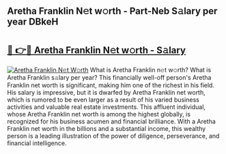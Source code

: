 ## Aretha Franklin N𝚎t w𝚘rth - Part-Neb S𝚊lary per year DBkeH

# <h2><a href="http://gc3n3da.nevu.top/?p=Aretha+Franklin">🔗 👉🔴 Aretha Franklin N𝚎t w𝚘rth - S𝚊lary</a></h2>

[![Aretha Franklin N𝚎t W𝚘rth](https://i.imgur.com/Oavwk0R.jpeg)](http://gc3n3da.nevu.top/?p=Aretha+Franklin)
What is Aretha Franklin n𝚎t w𝚘rth? What is Aretha Franklin s𝚊lary per year?
This financially well-off person's Aretha Franklin net worth is significant, making him one of the richest in his field. His salary is impressive, but it is dwarfed by Aretha Franklin net worth, which is rumored to be even larger as a result of his varied business activities and valuable real estate investments. This affluent individual, whose Aretha Franklin net worth is among the highest globally, is recognized for his business acumen and financial brilliance. With a Aretha Franklin net worth in the billions and a substantial income, this wealthy person is a leading illustration of the power of diligence, perseverance, and financial intelligence.
